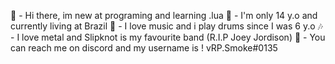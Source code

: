 👋 - Hi there, im new at programing and learning .lua
🦾 - I'm only 14 y.o and currently living at Brazil
🥁 - I love music and i play drums since I was 6 y.o
🎶 - I love metal and Slipknot is my favourite band (R.I.P Joey Jordison)
📱 - You can reach me on discord and my username is ! vRP.Smoke#0135
